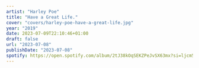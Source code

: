 ```yaml
---
artist: "Harley Poe"
title: "Have a Great Life."
cover: "covers/harley-poe-have-a-great-life.jpg"
year: "2019"
date: 2023-07-09T22:10:46+01:00
draft: false
url: "2023-07-08"
publishDate: "2023-07-08"
spotify: https://open.spotify.com/album/2tJ38kOqSEKZPeJvSX63mx?si=ljcm5L04TOG2wogIqsNyBg
---
```


